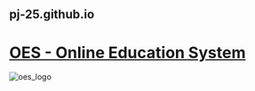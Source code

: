 ## pj-25.github.io
# <a href="https://pj-25.github.io/">OES - Online Education System</a>
![oes_logo](https://raw.githubusercontent.com/pj-25/pj-25.github.io/main/res/images/OESlogo.jpg)
